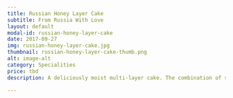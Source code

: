 ```yaml
---
title: Russian Honey Layer Cake
subtitle: From Russia With Love
layout: default
modal-id: russian-honey-layer-cake
date: 2017-09-27
img: russian-honey-layer-cake.jpg
thumbnail: russian-honey-layer-cake-thumb.png
alt: image-alt
category: Specialities
price: tbd
description: A deliciously moist multi-layer cake. The combination of sweet honey and sour cream is spectacular.

---
```


